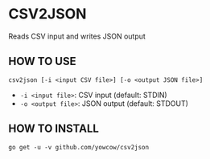 CSV2JSON
========

Reads CSV input and writes JSON output

HOW TO USE
----------

    csv2json [-i <input CSV file>] [-o <output JSON file>]


* `-i <input file>`: CSV input (default: STDIN)
* `-o <output file>`: JSON output (default: STDOUT)

HOW TO INSTALL
--------------

    go get -u -v github.com/yowcow/csv2json
